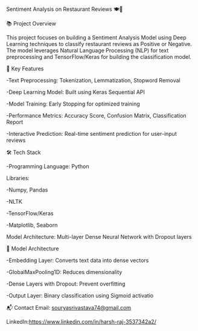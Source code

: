 Sentiment Analysis on Restaurant Reviews 🍽️📝

📚 Project Overview

This project focuses on building a Sentiment Analysis Model using Deep Learning techniques to classify restaurant reviews as Positive or Negative. The model leverages Natural Language Processing (NLP) for text preprocessing and TensorFlow/Keras for building the classification model.

🚀 Key Features

-Text Preprocessing: Tokenization, Lemmatization, Stopword Removal

-Deep Learning Model: Built using Keras Sequential API

-Model Training: Early Stopping for optimized training

-Performance Metrics: Accuracy Score, Confusion Matrix, Classification Report

-Interactive Prediction: Real-time sentiment prediction for user-input reviews

🛠️ Tech Stack

-Programming Language: Python

Libraries:

-Numpy, Pandas

-NLTK

-TensorFlow/Keras

-Matplotlib, Seaborn

Model Architecture: Multi-layer Dense Neural Network with Dropout layers


🧠 Model Architecture

-Embedding Layer: Converts text data into dense vectors

-GlobalMaxPooling1D: Reduces dimensionality

-Dense Layers with Dropout: Prevent overfitting

-Output Layer: Binary classification using Sigmoid activatio


📬 Contact
Email: souryasrivastava74@gmail.com

LinkedIn:https://www.linkedin.com/in/harsh-raj-3537342a2/
